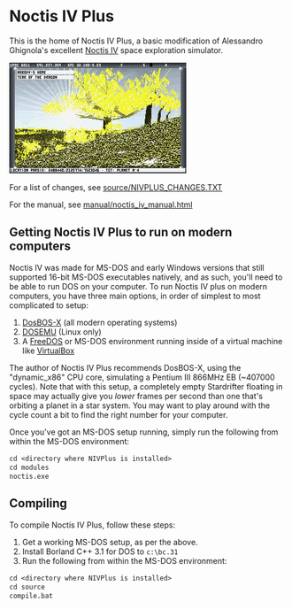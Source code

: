 # Noctis IV Plus

This is the home of Noctis IV Plus, a basic modification of Alessandro Ghignola's excellent [Noctis IV](https://80.style/#/hsp/noctis_iv/noctis_iv_download_JmsLdos_onlyK) space exploration simulator.

![](gallery/SAMPLE.BMP)

For a list of changes, see [source/NIVPLUS_CHANGES.TXT](source/NIVPLUS_CHANGES.TXT)

For the manual, see [manual/noctis_iv_manual.html](manual/noctis_iv_manual.html)

## Getting Noctis IV Plus to run on modern computers

Noctis IV was made for MS-DOS and early Windows versions that still supported 16-bit MS-DOS executables natively, and as such, you'll need to be able to run DOS on your computer. To run Noctis IV plus on modern computers, you have three main options, in order of simplest to most complicated to setup:

1. [DosBOS-X](https://dosbox-x.com/) (all modern operating systems)
2. [DOSEMU](http://www.dosemu.org/) (Linux only)
3. A [FreeDOS](https://www.freedos.org/) or MS-DOS environment running inside of a virtual machine like [VirtualBox](https://www.virtualbox.org/)

The author of Noctis IV Plus recommends DosBOS-X, using the "dynamic_x86" CPU core, simulating a Pentium III 866MHz EB (~407000 cycles). Note that with this setup, a completely empty Stardrifter floating in space may actually give you *lower* frames per second than one that's orbiting a planet in a star system. You may want to play around with the cycle count a bit to find the right number for your computer.

Once you've got an MS-DOS setup running, simply run the following from within the MS-DOS environment:

```batch
cd <directory where NIVPlus is installed>
cd modules
noctis.exe
```

## Compiling

To compile Noctis IV Plus, follow these steps:

1. Get a working MS-DOS setup, as per the above.
2. Install Borland C++ 3.1 for DOS to `c:\bc.31`
3. Run the following from within the MS-DOS environment:
```batch
cd <directory where NIVPlus is installed>
cd source
compile.bat
```
